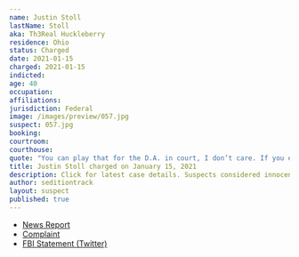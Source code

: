 ```yaml
---
name: Justin Stoll
lastName: Stoll
aka: Th3Real Huckleberry
residence: Ohio
status: Charged
date: 2021-01-15
charged: 2021-01-15
indicted:
age: 40
occupation:
affiliations:
jurisdiction: Federal
image: /images/preview/057.jpg
suspect: 057.jpg
booking:
courtroom:
courthouse:
quote: "You can play that for the D.A. in court, I don’t care. If you ever jeopardize me, from being with my family, you will absolutely meet your mother fucking maker."
title: Justin Stoll charged on January 15, 2021
description: Click for latest case details. Suspects considered innocent until proven guilty.
author: seditiontrack
layout: suspect
published: true
---
```

- [News Report](https://www.whio.com/news/local/local-man-charged-connection-capitol-riots/ZAUSFUSX3RBJPOKRQH3VAIFD2I/)
- [Complaint](https://extremism.gwu.edu/sites/g/files/zaxdzs2191/f/Justin%20Stoll%20Affidavit%20in%20Support%20of%20Criminal%20Complaint%20and%20Arrest%20Warrant.pdf)
- [FBI Statement (Twitter)](https://twitter.com/FBICincinnati/status/1350161035492290565?s=20)
